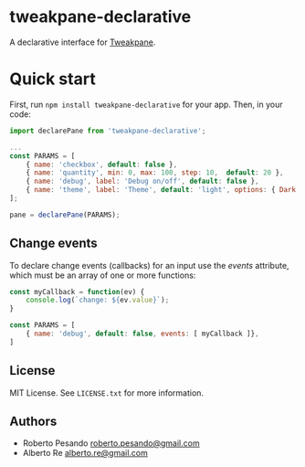 # tweakpane-declarative

A declarative interface for [Tweakpane](https://github.com/cocopon/tweakpane).

# Quick start

First, run `npm install tweakpane-declarative` for your app. Then, in your code:

```js
import declarePane from 'tweakpane-declarative';

...
const PARAMS = [
    { name: 'checkbox', default: false },
    { name: 'quantity', min: 0, max: 100, step: 10,  default: 20 },
    { name: 'debug', label: 'Debug on/off', default: false },
    { name: 'theme', label: 'Theme', default: 'light', options: { Dark: 'dark', Light: 'light' } },
];

pane = declarePane(PARAMS);
```

## Change events

To declare change events (callbacks) for an input use the _events_ attribute, which must be an array of one or more functions:

```js
const myCallback = function(ev) {
	console.log(`change: ${ev.value}`);
}

const PARAMS = [
	{ name: 'debug', default: false, events: [ myCallback ]},
]
```

## License

MIT License. See `LICENSE.txt` for more information.

## Authors

- Roberto Pesando <roberto.pesando@gmail.com>
- Alberto Re <alberto.re@gmail.com>
